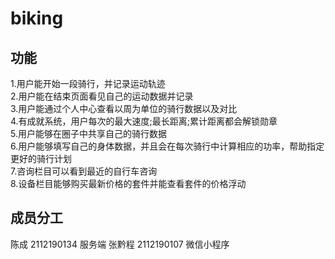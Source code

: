 # biking  
## 功能  
1.用户能开始一段骑行，并记录运动轨迹  
2.用户能在结束页面看见自己的运动数据并记录  
3.用户能通过个人中心查看以周为单位的骑行数据以及对比  
4.有成就系统，用户每次的最大速度;最长距离;累计距离都会解锁勋章  
5.用户能够在圈子中共享自己的骑行数据  
6.用户能够填写自己的身体数据，并且会在每次骑行中计算相应的功率，帮助指定更好的骑行计划  
7.咨询栏目可以看到最近的自行车咨询  
8.设备栏目能够购买最新价格的套件并能查看套件的价格浮动  
## 成员分工  
陈成 2112190134  服务端
张黔程 2112190107  微信小程序
